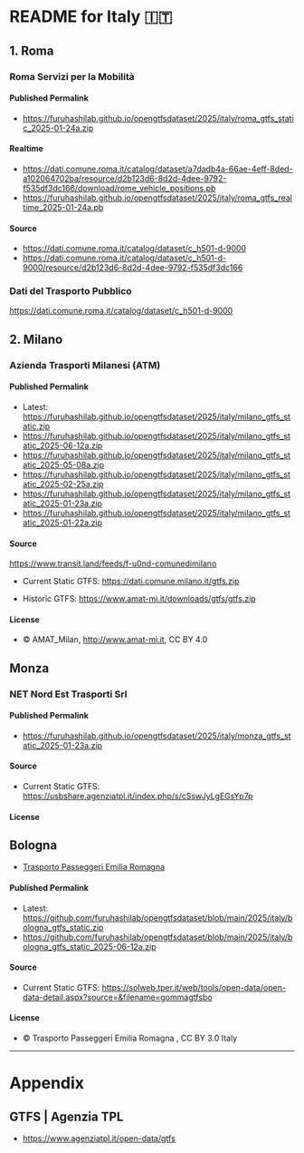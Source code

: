 # README for Italy 🇮🇹

## 1. Roma

### Roma Servizi per la Mobilità
#### Published Permalink
 * https://furuhashilab.github.io/opengtfsdataset/2025/italy/roma_gtfs_static_2025-01-24a.zip

#### Realtime
 * https://dati.comune.roma.it/catalog/dataset/a7dadb4a-66ae-4eff-8ded-a102064702ba/resource/d2b123d6-8d2d-4dee-9792-f535df3dc166/download/rome_vehicle_positions.pb
 * https://furuhashilab.github.io/opengtfsdataset/2025/italy/roma_gtfs_realtime_2025-01-24a.pb

#### Source
 * https://dati.comune.roma.it/catalog/dataset/c_h501-d-9000
 * https://dati.comune.roma.it/catalog/dataset/c_h501-d-9000/resource/d2b123d6-8d2d-4dee-9792-f535df3dc166


### Dati del Trasporto Pubblico
https://dati.comune.roma.it/catalog/dataset/c_h501-d-9000


## 2. Milano

### Azienda Trasporti Milanesi (ATM)
#### Published Permalink
 * Latest: https://furuhashilab.github.io/opengtfsdataset/2025/italy/milano_gtfs_static.zip
 * https://furuhashilab.github.io/opengtfsdataset/2025/italy/milano_gtfs_static_2025-06-12a.zip
 * https://furuhashilab.github.io/opengtfsdataset/2025/italy/milano_gtfs_static_2025-05-08a.zip
 * https://furuhashilab.github.io/opengtfsdataset/2025/italy/milano_gtfs_static_2025-02-25a.zip
 * https://furuhashilab.github.io/opengtfsdataset/2025/italy/milano_gtfs_static_2025-01-23a.zip
 * https://furuhashilab.github.io/opengtfsdataset/2025/italy/milano_gtfs_static_2025-01-22a.zip

#### Source
https://www.transit.land/feeds/f-u0nd-comunedimilano

 * Current Static GTFS: 
https://dati.comune.milano.it/gtfs.zip

 * Historic GTFS: 
https://www.amat-mi.it/downloads/gtfs/gtfs.zip

#### License
 * © AMAT_Milan, http://www.amat-mi.it, CC BY 4.0


## Monza
### NET Nord Est Trasporti Srl
#### Published Permalink
 * https://furuhashilab.github.io/opengtfsdataset/2025/italy/monza_gtfs_static_2025-01-23a.zip

#### Source
 * Current Static GTFS: 
https://usbshare.agenziatpl.it/index.php/s/cSswJyLgEGsYp7p

#### License



## Bologna
 * [Trasporto Passeggeri Emilia Romagna](https://solweb.tper.it/web/tools/open-data/open-data-detail.aspx?source=&filename=gommagtfsbo) 
#### Published Permalink
 * Latest: https://github.com/furuhashilab/opengtfsdataset/blob/main/2025/italy/bologna_gtfs_static.zip
 * https://github.com/furuhashilab/opengtfsdataset/blob/main/2025/italy/bologna_gtfs_static_2025-06-12a.zip

#### Source
 * Current Static GTFS: 
https://solweb.tper.it/web/tools/open-data/open-data-detail.aspx?source=&filename=gommagtfsbo

#### License
 * © Trasporto Passeggeri Emilia Romagna , CC BY 3.0 Italy

---

# Appendix
## GTFS | Agenzia TPL
 * https://www.agenziatpl.it/open-data/gtfs
